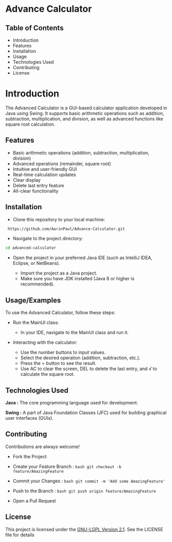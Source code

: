 
# Advance Calculator


## Table of Contents

 - Introduction
- Features
- Installation
- Usage
- Technologies Used
- Contributing
- License


# Introduction

The Advanced Calculator is a GUI-based calculator application developed in Java using Swing. It supports basic arithmetic operations such as addition, subtraction, multiplication, and division, as well as advanced functions like square root calculation.


## Features

- Basic arithmetic operations (addition, subtraction, multiplication, division)
- Advanced operations (remainder, square root)
- Intuitive and user-friendly GUI
- Real-time calculation updates
- Clear display
- Delete last entry feature
- All-clear functionality

## Installation

- Clone this repository to your local machine:

```bash
 https://github.com/AarinPaul/Advance-Calculator.git
```
- Navigate to the project directory:
```bash
cd advanced-calculator

```
- Open the project in your preferred Java IDE (such as IntelliJ IDEA, Eclipse, or NetBeans).

    - Import the project as a Java project.
    - Make sure you have JDK installed (Java 8 or higher is recommended).
## Usage/Examples

To use the Advanced Calculator, follow these steps:

- Run the MainUI class:

    - In your IDE, navigate to the MainUI class and run it.

- Interacting with the calculator:

    - Use the number buttons to input values.
    - Select the desired operation (addition, subtraction, etc.).
    - Press the = button to see the result.
    - Use AC to clear the screen, DEL to delete the last entry, and √ to calculate the square root.


## Technologies Used

**Java :** The core programming language used for development.

**Swing :**  A part of Java Foundation Classes (JFC) used for building graphical user interfaces (GUIs).


## Contributing

Contributions are always welcome!

- Fork the Project
- Create your Feature Branch :
           ```bash
             git checkout -b feature/AmazingFeature
            ``` 
- Commit your Changes : 
            ```bash
             git commit -m 'Add some AmazingFeature'
            ``` 

- Push to the Branch :
            ```bash
            git push origin feature/AmazingFeature
            ``` 
- Open a Pull Request


## License

This project is licensed under the [GNU-LGPL Version 2.1](https://github.com/AarinPaul/Advance-Calculator/blob/main/LICENSE). See the LICENSE file for details

